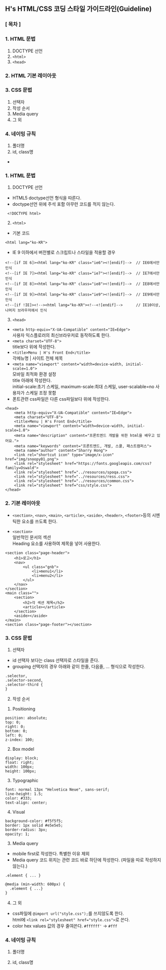 ## H's HTML/CSS 코딩 스타일 가이드라인(Guideline)


### [ 목차 ]

### 1. HTML 문법

 1) DOCTYPE 선언 <br>
 2) `<html>` <br>
 3) `<head>`

### 2. HTML 기본 레이아웃

### 3. CSS 문법

 1) 선택자 <br>
 2) 작성 순서 <br>
 3) Media query <br>
 4) 그 외

### 4. 네이밍 규칙 

 1) 폴더명<br>
 2) id, class명 


-


### 1. HTML 문법

1) DOCTYPE 선언

- HTML5 doctype선언 형식을 따른다.
- doctype선언 위에 주석 포함 아무런 코드를 적지 않는다. 

```
 <!DOCTYPE html>
```

2) `<html>`

- 기본 코드 

```
<html lang="ko-KR">
```

- IE 9 이하에서 버전별로 스크립트나 스타일을 적용할 경우 

```
<!--[if IE 6]><html lang="ko-KR" class="ie6"><![endif]-->  // IE6에서만 인식
<!--[if IE 7]><html lang="ko-KR" class="ie7"><![endif]-->  // IE7에서만 인식
<!--[if IE 8]><html lang="ko-KR" class="ie8"><![endif]-->  // IE8에서만 인식
<!--[if IE 9]><html lang="ko-KR" class="ie9"><![endif]-->  // IE9에서만 인식
<!--[if !IE]><!--><html lang="ko-KR"><!--<![endif]-->      // IE10이상, 나머지 브라우저에서 인식 
```

3) `<head>` 

- `<meta http-equiv="X-UA-Compatible" content="IE=Edge">` 
<br>사용자 익스플로러의 최신브라우저로 동작하도록 한다.
- `<meta charset="UTF-8">` 
<br>title보다 위에 작성한다. 
- `<title>Menu | H's Front End</title>` 
<br>각메뉴명 | 사이트 전체 제목
- `<meta name="viewport" content="width=device-width, initial-scale=1.0">` 
<br>모바일 최적화 환경 설정<br>title 아래에 작성한다. <br>initial-scale:초기 스케일, maximum-scale:최대 스케일, user-scalable=no 사용자가 스케일 조정 못함
- 폰트관련 css파일은 다른 css파일보다 위에 작성한다. 

```
<head>
	<meta http-equiv="X-UA-Compatible" content="IE=Edge">
	<meta charset="UTF-8">
	<title>Menu | H's Front End</title>
	<meta name="viewport" content="width=device-width, initial-scale=1.0">
	<meta name="description" content="프론트엔드 개발을 위한 html을 배우고 있어요."> 
	<meta name="keywords" content="프론트엔드, 개발, 스쿨, 패스트캠퍼스"> 
	<meta name="author" content="Sharry Hong"> 
	<link rel="shortcut icon" type="image/x-icon" href="img/snoopy01.png">
	<link rel="stylesheet" href="https://fonts.googleapis.com/css?family=Oswald">
	<link rel="stylesheet" href="../resources/spoqa.css">
	<link rel="stylesheet" href="../resources/ress.css">
	<link rel="stylesheet" href="../resources/common.css">
	<link rel="stylesheet" href="css/style.css">
</head>
```


### 2. 기본 레이아웃

- `<section>`, `<nav>`, `<main>`, `<article>`, `<aside>`, `<header>`, `<footer>`등의 시멘틱한 요소를 쓰도록 한다. 

- `<section>` <br>일반적인 문서의 섹션<br>Heading 요소를 사용하여 제목을 넣어 사용한다.

```
<section class="page-header">
	<h1>로고</h1>
	<nav>
		<ul class="gnb">
			<li>menu1</li>
			<li>menu2</li>
		</ul>
	</nav>
</section>
<main class="">
	<section>
		<h2>각 섹션 제목</h2>
		<article></article>
	</section>
	<aside></aside>
</main>
<section class="page-footer"></section>
```


### 3. CSS 문법

1) 선택자

- id 선택자 보다는 class 선택자로 스타일을 준다. 
- grouping 선택자의 경우 아래와 같이 한줄, 다음줄, ... 형식으로 작성한다. 

```
.selector,
.selector-second,
.selector-third {
}
```

2) 작성 순서

1. Positioning

```
position: absolute;
top: 0;
right: 0;
bottom: 0;
left: 0;
z-index: 100;
```

2. Box model

```
display: block;
float: right;
width: 100px;
height: 100px;
```

3. Typographic

```
font: normal 13px "Helvetica Neue", sans-serif;
line-height: 1.5;
color: #333;
text-align: center;
```

4. Visual

```
background-color: #f5f5f5;
border: 1px solid #e5e5e5;
border-radius: 3px;
opacity: 1;
```

3) Media query 

- mobile first로 작성한다. 특별한 이유 제외 
- Media query 코드 위치는 관련 코드 바로 하단에 작성한다. (파일을 따로 작성하지 않는다.)

```
.element { ... }

@media (min-width: 600px) {
  .element { ...}
}
```

4) 그 외 

- css파일에 `@import url("style.css");`를 쓰지않도록 한다.<br> html에 `<link rel="stylesheet" href="style.css">`로 쓴다. 
- color hex values 값의 경우 줄여쓴다. `#ffffff'` -> `#fff`


### 4. 네이밍 규칙 

1) 폴더명


2) id, class명 